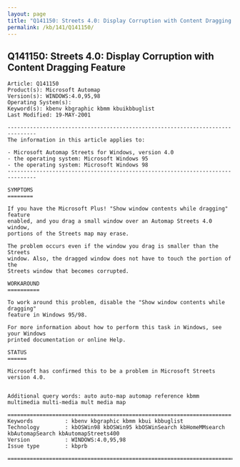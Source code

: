 ```yaml
---
layout: page
title: "Q141150: Streets 4.0: Display Corruption with Content Dragging Feature"
permalink: /kb/141/Q141150/
---
```


## Q141150: Streets 4.0: Display Corruption with Content Dragging Feature

	Article: Q141150
	Product(s): Microsoft Automap
	Version(s): WINDOWS:4.0,95,98
	Operating System(s): 
	Keyword(s): kbenv kbgraphic kbmm kbuikbbuglist
	Last Modified: 19-MAY-2001
	
	-------------------------------------------------------------------------------
	The information in this article applies to:
	
	- Microsoft Automap Streets for Windows, version 4.0 
	- the operating system: Microsoft Windows 95 
	- the operating system: Microsoft Windows 98 
	-------------------------------------------------------------------------------
	
	SYMPTOMS
	========
	
	If you have the Microsoft Plus! "Show window contents while dragging" feature
	enabled, and you drag a small window over an Automap Streets 4.0 window,
	portions of the Streets map may erase.
	
	The problem occurs even if the window you drag is smaller than the Streets
	window. Also, the dragged window does not have to touch the portion of the
	Streets window that becomes corrupted.
	
	WORKAROUND
	==========
	
	To work around this problem, disable the "Show window contents while dragging"
	feature in Windows 95/98.
	
	For more information about how to perform this task in Windows, see your Windows
	printed documentation or online Help.
	
	STATUS
	======
	
	Microsoft has confirmed this to be a problem in Microsoft Streets version 4.0.
	
	
	Additional query words: auto auto-map automap reference kbmm multimedia multi-media mult media map
	
	======================================================================
	Keywords          : kbenv kbgraphic kbmm kbui kbbuglist
	Technology        : kbOSWin98 kbOSWin95 kbOSWinSearch kbHomeMMsearch kbAutomapSearch kbAutomapStreets400
	Version           : WINDOWS:4.0,95,98
	Issue type        : kbprb
	
	=============================================================================
	
